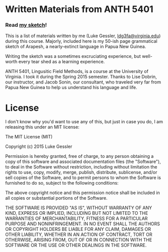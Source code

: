 # Written Materials from ANTH 5401

### Read [my sketch](https://github.com/lgessler/ldg3fa-grammar-of-arapesh/blob/master/pdf/grammatical-sketch-arapesh-final.pdf)!

This is a list of materials written by me (Luke Gessler, ldg3fa@virginia.edu) during this course. Majorly, included here is my 50-ish page grammatical sketch of Arapesh, a nearly-extinct language in Papua New Guinea.

Writing the sketch was a sometimes excruciating experience, but well-worth every tear shed as a learning experience.

ANTH 5401, Lingusitic Field Methods, is a course at the University of Virginia. I took it during the Spring 2015 semester. Thanks to Lise Dobrin, our instructor, and Jacob Sonin, our consultant, who traveled very far from Papua New Guinea to help us understand his language and life.

# License
I don't know why you'd want to use any of this, but just in case you do, I am releasing this under an MIT license:

The MIT License (MIT)

Copyright (c) 2015 Luke Gessler

Permission is hereby granted, free of charge, to any person obtaining a copy
of this software and associated documentation files (the "Software"), to deal
in the Software without restriction, including without limitation the rights
to use, copy, modify, merge, publish, distribute, sublicense, and/or sell
copies of the Software, and to permit persons to whom the Software is
furnished to do so, subject to the following conditions:

The above copyright notice and this permission notice shall be included in
all copies or substantial portions of the Software.

THE SOFTWARE IS PROVIDED "AS IS", WITHOUT WARRANTY OF ANY KIND, EXPRESS OR
IMPLIED, INCLUDING BUT NOT LIMITED TO THE WARRANTIES OF MERCHANTABILITY,
FITNESS FOR A PARTICULAR PURPOSE AND NONINFRINGEMENT. IN NO EVENT SHALL THE
AUTHORS OR COPYRIGHT HOLDERS BE LIABLE FOR ANY CLAIM, DAMAGES OR OTHER
LIABILITY, WHETHER IN AN ACTION OF CONTRACT, TORT OR OTHERWISE, ARISING FROM,
OUT OF OR IN CONNECTION WITH THE SOFTWARE OR THE USE OR OTHER DEALINGS IN
THE SOFTWARE.
